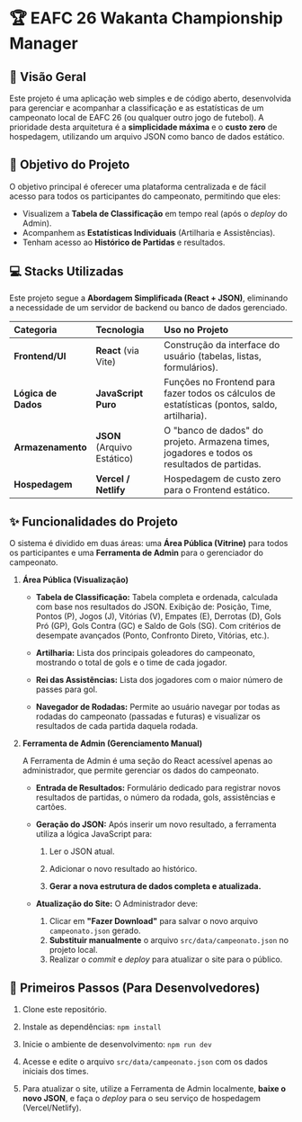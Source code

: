 # 🏆 EAFC 26 Wakanta Championship Manager

## 🌟 Visão Geral

Este projeto é uma aplicação web simples e de código aberto, desenvolvida para gerenciar e acompanhar a classificação e as estatísticas de um campeonato local de EAFC 26 (ou qualquer outro jogo de futebol). A prioridade desta arquitetura é a **simplicidade máxima** e o **custo zero** de hospedagem, utilizando um arquivo JSON como banco de dados estático.

## 🎯 Objetivo do Projeto

O objetivo principal é oferecer uma plataforma centralizada e de fácil acesso para todos os participantes do campeonato, permitindo que eles:

* Visualizem a **Tabela de Classificação** em tempo real (após o *deploy* do Admin).
* Acompanhem as **Estatísticas Individuais** (Artilharia e Assistências).
* Tenham acesso ao **Histórico de Partidas** e resultados.

## 💻 Stacks Utilizadas

Este projeto segue a **Abordagem Simplificada (React + JSON)**, eliminando a necessidade de um servidor de backend ou banco de dados gerenciado.

| Categoria | Tecnologia | Uso no Projeto |
| :--- | :--- | :--- |
| **Frontend/UI** | **React** (via Vite) | Construção da interface do usuário (tabelas, listas, formulários). |
| **Lógica de Dados** | **JavaScript Puro** | Funções no Frontend para fazer todos os cálculos de estatísticas (pontos, saldo, artilharia). |
| **Armazenamento** | **JSON** (Arquivo Estático) | O "banco de dados" do projeto. Armazena times, jogadores e todos os resultados de partidas. |
| **Hospedagem** | **Vercel / Netlify** | Hospedagem de custo zero para o Frontend estático. |

## ✨ Funcionalidades do Projeto

O sistema é dividido em duas áreas: uma **Área Pública (Vitrine)** para todos os participantes e uma **Ferramenta de Admin** para o gerenciador do campeonato.

1. **Área Pública (Visualização)**

    * **Tabela de Classificação:** Tabela completa e ordenada, calculada com base nos resultados do JSON. Exibição de: Posição, Time, Pontos (P), Jogos (J), Vitórias (V), Empates (E), Derrotas (D), Gols Pró (GP), Gols Contra (GC) e Saldo de Gols (SG). Com critérios de desempate avançados (Ponto, Confronto Direto, Vitórias, etc.).

    * **Artilharia:** Lista dos principais goleadores do campeonato, mostrando o total de gols e o time de cada jogador.

    * **Rei das Assistências:** Lista dos jogadores com o maior número de passes para gol.

    * **Navegador de Rodadas:** Permite ao usuário navegar por todas as rodadas do campeonato (passadas e futuras) e visualizar os resultados de cada partida daquela rodada.

2. **Ferramenta de Admin (Gerenciamento Manual)**

    A Ferramenta de Admin é uma seção do React acessível apenas ao administrador, que permite gerenciar os dados do campeonato.

    * **Entrada de Resultados:** Formulário dedicado para registrar novos resultados de partidas, o número da rodada, gols, assistências e cartões.

    * **Geração do JSON:** Após inserir um novo resultado, a ferramenta utiliza a lógica JavaScript para:

        1. Ler o JSON atual.

        2. Adicionar o novo resultado ao histórico.

        3. **Gerar a nova estrutura de dados completa e atualizada.**

    * **Atualização do Site:** O Administrador deve:
        1. Clicar em **"Fazer Download"** para salvar o novo arquivo `campeonato.json` gerado.
        2. **Substituir manualmente** o arquivo `src/data/campeonato.json` no projeto local.
        3. Realizar o *commit* e *deploy* para atualizar o site para o público.

## 🚀 Primeiros Passos (Para Desenvolvedores)

1. Clone este repositório.

2. Instale as dependências: `npm install`

3. Inicie o ambiente de desenvolvimento: `npm run dev`

4. Acesse e edite o arquivo `src/data/campeonato.json` com os dados iniciais dos times.

5. Para atualizar o site, utilize a Ferramenta de Admin localmente, **baixe o novo JSON**, e faça o *deploy* para o seu serviço de hospedagem (Vercel/Netlify).